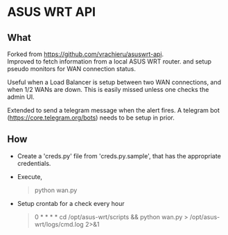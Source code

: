 # ASUS WRT API  

## What
Forked from https://github.com/vrachieru/asuswrt-api.    
Improved to fetch information from a local ASUS WRT router. and setup pseudo monitors for WAN connection status. 

Useful when a Load Balancer is setup between two WAN connections, and when 1/2 WANs are down. This is easily missed unless one checks the admin UI.   

Extended to send a telegram message when the alert fires. A telegram bot (https://core.telegram.org/bots) needs to be setup in prior. 

## How

-   Create a 'creds.py' file from 'creds.py.sample', that has the appropriate credentials.

-   Execute,

    >   python wan.py

-   Setup crontab for a check every hour

    >   0 * * * * cd /opt/asus-wrt/scripts && python wan.py > /opt/asus-wrt/logs/cmd.log 2>&1